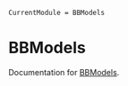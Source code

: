 ```@meta
CurrentModule = BBModels
```

# BBModels

Documentation for [BBModels](https://github.com/JuliaSmoothOptimizers/BBModels.jl).